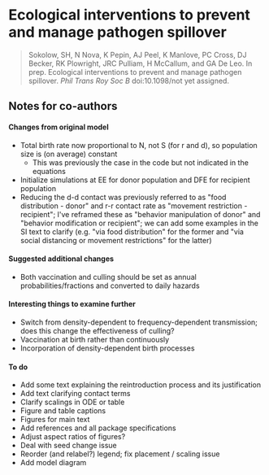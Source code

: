 # Ecological interventions to prevent and manage pathogen spillover

> Sokolow, SH, N Nova, K Pepin, AJ Peel, K Manlove, PC Cross, DJ Becker, RK Plowright, JRC Pulliam, H McCallum, and GA De Leo. In prep. Ecological interventions to prevent and manage pathogen spillover. _Phil Trans Roy Soc B_ doi:10.1098/not yet assigned.

## Notes for co-authors

#### Changes from original model

- Total birth rate now proportional to N, not S (for r and d), so population size is (on average) constant
    - This was previously the case in the code but not indicated in the equations
- Initialize simulations at EE for donor population and DFE for recipient population
- Reducing the d-d contact was previously referred to as "food distribution - donor" and r-r contact rate as "movement restriction - recipient"; I've reframed these as "behavior manipulation of donor" and "behavior modification or recipient"; we can add some examples in the SI text to clarify (e.g. "via food distribution" for the former and "via social distancing or movement restrictions" for the latter)

#### Suggested additional changes

- Both vaccination and culling should be set as annual probabilities/fractions and converted to daily hazards

#### Interesting things to examine further

- Switch from density-dependent to frequency-dependent transmission; does this change the effectiveness of culling?
- Vaccination at birth rather than continuously
- Incorporation of density-dependent birth processes

#### To do

- Add some text explaining the reintroduction process and its justification
- Add text clarifying contact terms
- Clarify scalings in ODE or table
- Figure and table captions
- Figures for main text
- Add references and all package specifications
- Adjust aspect ratios of figures?
- Deal with seed change issue
- Reorder (and relabel?) legend; fix placement / scaling issue
- Add model diagram
